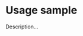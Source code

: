 <!-- ======================================================================
--- Search engine
title:          Usage sample
keywords:       usage, sample
description:    Usage sample of md-site-engine.
--- Menu system
order:          100
text:           Usage sample
hidden:         false
umbel:          false
--- Page properties
id:             
document:       
layout:         layout-2-left
$-left:         #side-menu
searchable:     true
--- Side menu
side-menu-root:     /documentation
side-menu-header:   Documentation
side-menu-top:      Introduction
side-menu-depth:    2
======================================================================= -->

# Usage sample

Description...